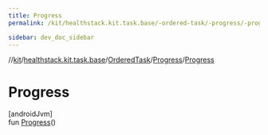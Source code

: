 ```yaml
---
title: Progress
permalink: /kit/healthstack.kit.task.base/-ordered-task/-progress/-progress.html

sidebar: dev_doc_sidebar
---
```

//[kit](../../../../kit.html)/[healthstack.kit.task.base](../../index.html)/[OrderedTask](../index.html)/[Progress](index.html)/[Progress](-progress.html)



# Progress



[androidJvm]\
fun [Progress](-progress.html)()




